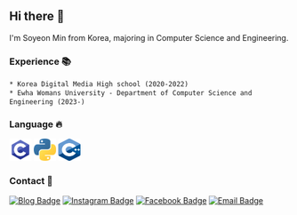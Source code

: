 ## Hi there 👋
I'm Soyeon Min from Korea, majoring in Computer Science and Engineering.
### Experience 📚
```
* Korea Digital Media High school (2020-2022)
* Ewha Womans University - Department of Computer Science and Engineering (2023-)
```
### Language 🔥
<p>
  <img src="https://github.com/s0ye0ve/s0ye0ve/blob/main/c.png" width="40" height="40">
  <img src="https://github.com/s0ye0ve/s0ye0ve/blob/main/python.png" width="40" height="40"> 
  <img src="https://github.com/s0ye0ve/s0ye0ve/blob/main/Cpp.png" width="40" height="40"> 
</p>

### Contact 🚀
[![Blog Badge](http://img.shields.io/badge/-Tech%20blog-black?style=flat-square&logo=Bloglovin&logoColor=white&link=https://s0ye0ve.tistory.com)](https://s0ye0ve.tistory.com)
[![Instagram Badge](https://img.shields.io/badge/Instagram-dd2a7b?style=flat-square&logo=instagram&logoColor=white&link=https://www.instagram.com/soyeo_nn)](https://www.instagram.com/soyeo_nn)
[![Facebook Badge](https://img.shields.io/badge/facebook-1877f2?style=flat-square&logo=facebook&logoColor=white&link=https://www.facebook.com/profile.php?id=100023110935268)](https://www.facebook.com/profile.php?id=100023110935268)
[![Email Badge](https://img.shields.io/badge/Email-626080?style=flat-square&logo=Gmail&logoColor=white&link=mailto:soyon3427@naver.com)](mailto:soyon3427@naver.com)
